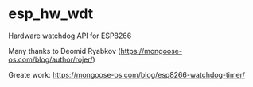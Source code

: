 # esp_hw_wdt
Hardware watchdog API for ESP8266

Many thanks to Deomid Ryabkov (https://mongoose-os.com/blog/author/rojer/)

Greate work:
https://mongoose-os.com/blog/esp8266-watchdog-timer/
